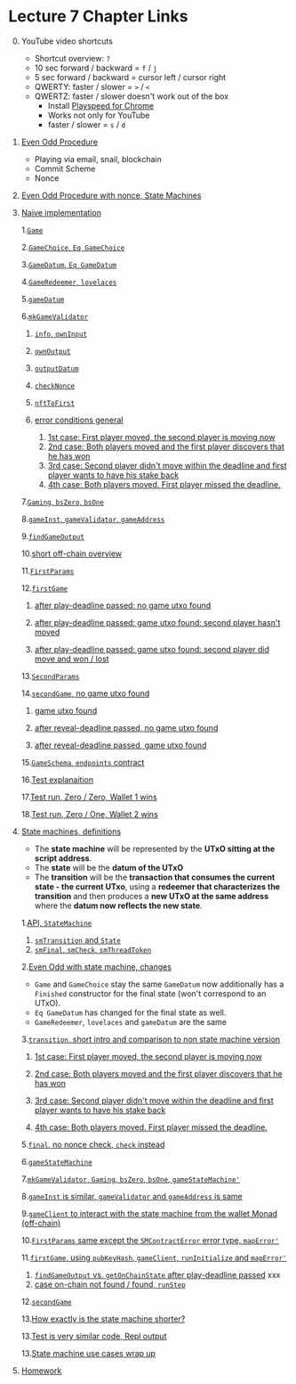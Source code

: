 # Lecture 7 Chapter Links

0. YouTube video shortcuts
    * Shortcut overview: `?`
    * 10 sec forward / backward = `f` / `j`
    * 5 sec forward / backward = cursor left / cursor right
    * QWERTY: faster / slower = `>` / `<`
    * QWERTZ: faster / slower doesn't work out of the box
      * Install [Playspeed for Chrome](https://chrome.google.com/webstore/detail/playspeed/dgdpebjegmddbloaoiggfpdmkjmgiajj)
      * Works not only for YouTube
      * faster / slower = `s` / `d` 

1. [Even Odd Procedure](https://youtu.be/oJupInqvJUI?t=79)
    * Playing via email, snail, blockchain
    * Commit Scheme
    * Nonce

2. [Even Odd Procedure with nonce, State Machines](https://youtu.be/oJupInqvJUI?t=403)

3. [Naive implementation](https://youtu.be/oJupInqvJUI?t=548)

    1.[`Game`](https://youtu.be/oJupInqvJUI?t=584)

    2.[`GameChoice`, `Eq GameChoice`](https://youtu.be/oJupInqvJUI?t=676)

    3.[`GameDatum`, `Eq GameDatum`](https://youtu.be/oJupInqvJUI?t=724)

    4.[`GameRedeemer`, `lovelaces`](https://youtu.be/oJupInqvJUI?t=764)

    5.[`gameDatum`](https://youtu.be/oJupInqvJUI?t=846)

    6.[`mkGameValidator`](https://youtu.be/oJupInqvJUI?t=895)

    1. [`info`, `ownInput`](https://youtu.be/oJupInqvJUI?t=952)

    2. [`ownOutput`](https://youtu.be/oJupInqvJUI?t=969)

    3. [`outputDatum`](https://youtu.be/oJupInqvJUI?t=992)

    4. [`checkNonce`](https://youtu.be/oJupInqvJUI?t=1010)

    5. [`nftToFirst`](https://youtu.be/oJupInqvJUI?t=1116)

    6. [error conditions general](https://youtu.be/oJupInqvJUI?t=1176)

       1. [1st case: First player moved, the second player is moving now](https://youtu.be/oJupInqvJUI?t=1202)
       2. [2nd case: Both players moved and the first player discovers that he has won](https://youtu.be/oJupInqvJUI?t=1281)
       3. [3rd case: Second player didn't move within the deadline and first player wants to have his stake back](https://youtu.be/oJupInqvJUI?t=1321)
       4. [4th case: Both players moved. First player missed the deadline. ](https://youtu.be/oJupInqvJUI?t=1347)

    7.[`Gaming`, `bsZero`, `bsOne`](https://youtu.be/oJupInqvJUI?t=1410)

    8.[`gameInst`, `gameValidator`, `gameAddress`](https://youtu.be/oJupInqvJUI?t=1433)

    9.[`findGameOutput`](https://youtu.be/oJupInqvJUI?t=1464)

    10.[short off-chain overview](https://youtu.be/oJupInqvJUI?t=1593)

    11.[`FirstParams`](https://youtu.be/oJupInqvJUI?t=1610)

    12.[`firstGame`](https://youtu.be/oJupInqvJUI?t=1638)

    1. [after play-deadline passed: no game utxo found](https://youtu.be/oJupInqvJUI?t=1711)

    2. [after play-deadline passed: game utxo found: second player hasn't moved](https://youtu.be/oJupInqvJUI?t=1759)

    3. [after play-deadline passed: game utxo found: second player did move and won / lost](https://youtu.be/oJupInqvJUI?t=1796)

    13.[`SecondParams`](https://youtu.be/oJupInqvJUI?t=1846)

    14.[`secondGame`, no game utxo found](https://youtu.be/oJupInqvJUI?t=1869)

    1. [game utxo found](https://youtu.be/oJupInqvJUI?t=1908)

    2. [after reveal-deadline passed, no game utxo found](https://youtu.be/oJupInqvJUI?t=2013)

    3. [after reveal-deadline passed, game utxo found](https://youtu.be/oJupInqvJUI?t=2037)

   15.[`GameSchema`, `endpoints` contract](https://youtu.be/oJupInqvJUI?t=2089)

   16.[Test explanaition](https://youtu.be/oJupInqvJUI?t=2137)

   17.[Test run, Zero / Zero, Wallet 1 wins](https://youtu.be/oJupInqvJUI?t=2333)

   18.[Test run, Zero / One, Wallet 2 wins](https://youtu.be/oJupInqvJUI?t=2421)
   
4. [State machines, definitions](https://youtu.be/oJupInqvJUI?t=2483)
   * The **state machine** will be represented by the **UTxO sitting at the script address**.
   * The **state** will be the **datum of the UTxO**
   * The **transition** will be the **transaction that consumes the current state - the current UTxo**, using a **redeemer that characterizes the transition** and then produces a **new UTxO at the same address** where the **datum now reflects the new state**.

   1.[API, `StateMachine`](https://youtu.be/oJupInqvJUI?t=2635)
    1. [`smTransition` and `State`](https://youtu.be/oJupInqvJUI?t=2683)
    2. [`smFinal`, `smCheck`, `smThreadToken`](https://youtu.be/oJupInqvJUI?t=2760)

   2.[Even Odd with state machine, changes](https://youtu.be/oJupInqvJUI?t=2858)
   * `Game` and `GameChoice` stay the same `GameDatum` now additionally has a `Finished` constructor for the final state (won't correspond to an UTxO).
   * `Eq GameDatum` has changed for the final state as well.
   * `GameRedeemer`, `lovelaces` and `gameDatum` are the same

   3.[`transition`, short intro and comparison to non state machine version](https://youtu.be/oJupInqvJUI?t=2929)
    1. [1st case: First player moved, the second player is moving now](https://youtu.be/oJupInqvJUI?t=3028)

    2. [2nd case: Both players moved and the first player discovers that he has won](https://youtu.be/oJupInqvJUI?t=3189)

    3. [3rd case: Second player didn't move within the deadline and first player wants to have his stake back](https://youtu.be/oJupInqvJUI?t=3266)

    4. [4th case: Both players moved. First player missed the deadline.](https://youtu.be/oJupInqvJUI?t=3311)

    5.[`final`, no nonce check, `check` instead](https://youtu.be/oJupInqvJUI?t=3382)

   6.[`gameStateMachine`](https://youtu.be/oJupInqvJUI?t=3458)

   7.[`mkGameValidator`, `Gaming`, `bsZero`, `bsOne`, `gameStateMachine'`](https://youtu.be/oJupInqvJUI?t=3487)

   8.[`gameInst` is similar, `gameValidator` and `gameAddress` is same](https://youtu.be/oJupInqvJUI?t=3559)

   9.[`gameClient` to interact with the state machine from the wallet Monad (off-chain)](https://youtu.be/oJupInqvJUI?t=3579)

   10.[`FirstParams` same except the `SMContractError` error type, `mapError'` ](https://youtu.be/oJupInqvJUI?t=3698)

   11.[`firstGame`, using `pubKeyHash`, `gameClient`, `runInitialize` and `mapError'`](https://youtu.be/oJupInqvJUI?t=3745)

    1. [`findGameOutput` vs. `getOnChainState` after play-deadline passed](https://youtu.be/oJupInqvJUI?t=3840)
xxx
    2. [case on-chain not found / found, `runStep`](https://youtu.be/oJupInqvJUI?t=3951)

   12.[`secondGame`](https://youtu.be/oJupInqvJUI?t=4126)

   13.[How exactly is the state machine shorter?](https://youtu.be/oJupInqvJUI?t=4208)

   13.[Test is very similar code, Repl output](https://youtu.be/oJupInqvJUI?t=4305)

   13.[State machine use cases wrap up](https://youtu.be/oJupInqvJUI?t=4363)

5. [Homework](https://youtu.be/oJupInqvJUI?t=4442)





